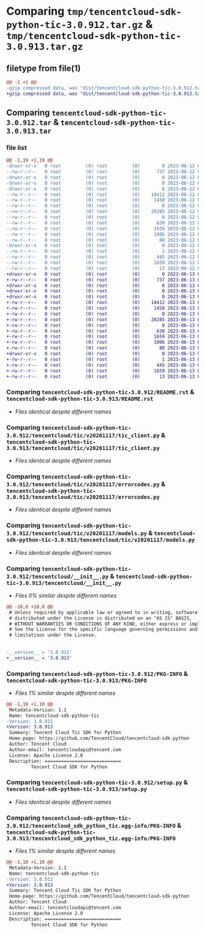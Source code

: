 # Comparing `tmp/tencentcloud-sdk-python-tic-3.0.912.tar.gz` & `tmp/tencentcloud-sdk-python-tic-3.0.913.tar.gz`

## filetype from file(1)

```diff
@@ -1 +1 @@
-gzip compressed data, was "dist/tencentcloud-sdk-python-tic-3.0.912.tar", last modified: Mon Jun 12 03:13:59 2023, max compression
+gzip compressed data, was "dist/tencentcloud-sdk-python-tic-3.0.913.tar", last modified: Tue Jun 13 02:27:03 2023, max compression
```

## Comparing `tencentcloud-sdk-python-tic-3.0.912.tar` & `tencentcloud-sdk-python-tic-3.0.913.tar`

### file list

```diff
@@ -1,19 +1,19 @@
-drwxr-xr-x   0 root         (0) root         (0)        0 2023-06-12 03:13:59.000000 tencentcloud-sdk-python-tic-3.0.912/
--rw-r--r--   0 root         (0) root         (0)      737 2023-06-12 03:13:58.000000 tencentcloud-sdk-python-tic-3.0.912/README.rst
-drwxr-xr-x   0 root         (0) root         (0)        0 2023-06-12 03:13:59.000000 tencentcloud-sdk-python-tic-3.0.912/tencentcloud/
-drwxr-xr-x   0 root         (0) root         (0)        0 2023-06-12 03:13:59.000000 tencentcloud-sdk-python-tic-3.0.912/tencentcloud/tic/
-drwxr-xr-x   0 root         (0) root         (0)        0 2023-06-12 03:13:59.000000 tencentcloud-sdk-python-tic-3.0.912/tencentcloud/tic/v20201117/
--rw-r--r--   0 root         (0) root         (0)    14412 2023-06-12 03:13:58.000000 tencentcloud-sdk-python-tic-3.0.912/tencentcloud/tic/v20201117/tic_client.py
--rw-r--r--   0 root         (0) root         (0)     1450 2023-06-12 03:13:58.000000 tencentcloud-sdk-python-tic-3.0.912/tencentcloud/tic/v20201117/errorcodes.py
--rw-r--r--   0 root         (0) root         (0)        0 2023-06-12 03:13:58.000000 tencentcloud-sdk-python-tic-3.0.912/tencentcloud/tic/v20201117/__init__.py
--rw-r--r--   0 root         (0) root         (0)    28285 2023-06-12 03:13:58.000000 tencentcloud-sdk-python-tic-3.0.912/tencentcloud/tic/v20201117/models.py
--rw-r--r--   0 root         (0) root         (0)        0 2023-06-12 03:13:58.000000 tencentcloud-sdk-python-tic-3.0.912/tencentcloud/tic/__init__.py
--rw-r--r--   0 root         (0) root         (0)      630 2023-06-12 03:13:58.000000 tencentcloud-sdk-python-tic-3.0.912/tencentcloud/__init__.py
--rw-r--r--   0 root         (0) root         (0)     1659 2023-06-12 03:13:59.000000 tencentcloud-sdk-python-tic-3.0.912/PKG-INFO
--rw-r--r--   0 root         (0) root         (0)     1006 2023-06-12 03:13:58.000000 tencentcloud-sdk-python-tic-3.0.912/setup.py
--rw-r--r--   0 root         (0) root         (0)       88 2023-06-12 03:13:59.000000 tencentcloud-sdk-python-tic-3.0.912/setup.cfg
-drwxr-xr-x   0 root         (0) root         (0)        0 2023-06-12 03:13:59.000000 tencentcloud-sdk-python-tic-3.0.912/tencentcloud_sdk_python_tic.egg-info/
--rw-r--r--   0 root         (0) root         (0)        1 2023-06-12 03:13:59.000000 tencentcloud-sdk-python-tic-3.0.912/tencentcloud_sdk_python_tic.egg-info/dependency_links.txt
--rw-r--r--   0 root         (0) root         (0)      445 2023-06-12 03:13:59.000000 tencentcloud-sdk-python-tic-3.0.912/tencentcloud_sdk_python_tic.egg-info/SOURCES.txt
--rw-r--r--   0 root         (0) root         (0)     1659 2023-06-12 03:13:59.000000 tencentcloud-sdk-python-tic-3.0.912/tencentcloud_sdk_python_tic.egg-info/PKG-INFO
--rw-r--r--   0 root         (0) root         (0)       13 2023-06-12 03:13:59.000000 tencentcloud-sdk-python-tic-3.0.912/tencentcloud_sdk_python_tic.egg-info/top_level.txt
+drwxr-xr-x   0 root         (0) root         (0)        0 2023-06-13 02:27:03.000000 tencentcloud-sdk-python-tic-3.0.913/
+-rw-r--r--   0 root         (0) root         (0)      737 2023-06-13 02:27:02.000000 tencentcloud-sdk-python-tic-3.0.913/README.rst
+drwxr-xr-x   0 root         (0) root         (0)        0 2023-06-13 02:27:03.000000 tencentcloud-sdk-python-tic-3.0.913/tencentcloud/
+drwxr-xr-x   0 root         (0) root         (0)        0 2023-06-13 02:27:03.000000 tencentcloud-sdk-python-tic-3.0.913/tencentcloud/tic/
+drwxr-xr-x   0 root         (0) root         (0)        0 2023-06-13 02:27:03.000000 tencentcloud-sdk-python-tic-3.0.913/tencentcloud/tic/v20201117/
+-rw-r--r--   0 root         (0) root         (0)    14412 2023-06-13 02:27:02.000000 tencentcloud-sdk-python-tic-3.0.913/tencentcloud/tic/v20201117/tic_client.py
+-rw-r--r--   0 root         (0) root         (0)     1450 2023-06-13 02:27:02.000000 tencentcloud-sdk-python-tic-3.0.913/tencentcloud/tic/v20201117/errorcodes.py
+-rw-r--r--   0 root         (0) root         (0)        0 2023-06-13 02:27:02.000000 tencentcloud-sdk-python-tic-3.0.913/tencentcloud/tic/v20201117/__init__.py
+-rw-r--r--   0 root         (0) root         (0)    28285 2023-06-13 02:27:02.000000 tencentcloud-sdk-python-tic-3.0.913/tencentcloud/tic/v20201117/models.py
+-rw-r--r--   0 root         (0) root         (0)        0 2023-06-13 02:27:02.000000 tencentcloud-sdk-python-tic-3.0.913/tencentcloud/tic/__init__.py
+-rw-r--r--   0 root         (0) root         (0)      630 2023-06-13 02:27:02.000000 tencentcloud-sdk-python-tic-3.0.913/tencentcloud/__init__.py
+-rw-r--r--   0 root         (0) root         (0)     1659 2023-06-13 02:27:03.000000 tencentcloud-sdk-python-tic-3.0.913/PKG-INFO
+-rw-r--r--   0 root         (0) root         (0)     1006 2023-06-13 02:27:02.000000 tencentcloud-sdk-python-tic-3.0.913/setup.py
+-rw-r--r--   0 root         (0) root         (0)       88 2023-06-13 02:27:03.000000 tencentcloud-sdk-python-tic-3.0.913/setup.cfg
+drwxr-xr-x   0 root         (0) root         (0)        0 2023-06-13 02:27:03.000000 tencentcloud-sdk-python-tic-3.0.913/tencentcloud_sdk_python_tic.egg-info/
+-rw-r--r--   0 root         (0) root         (0)        1 2023-06-13 02:27:03.000000 tencentcloud-sdk-python-tic-3.0.913/tencentcloud_sdk_python_tic.egg-info/dependency_links.txt
+-rw-r--r--   0 root         (0) root         (0)      445 2023-06-13 02:27:03.000000 tencentcloud-sdk-python-tic-3.0.913/tencentcloud_sdk_python_tic.egg-info/SOURCES.txt
+-rw-r--r--   0 root         (0) root         (0)     1659 2023-06-13 02:27:03.000000 tencentcloud-sdk-python-tic-3.0.913/tencentcloud_sdk_python_tic.egg-info/PKG-INFO
+-rw-r--r--   0 root         (0) root         (0)       13 2023-06-13 02:27:03.000000 tencentcloud-sdk-python-tic-3.0.913/tencentcloud_sdk_python_tic.egg-info/top_level.txt
```

### Comparing `tencentcloud-sdk-python-tic-3.0.912/README.rst` & `tencentcloud-sdk-python-tic-3.0.913/README.rst`

 * *Files identical despite different names*

### Comparing `tencentcloud-sdk-python-tic-3.0.912/tencentcloud/tic/v20201117/tic_client.py` & `tencentcloud-sdk-python-tic-3.0.913/tencentcloud/tic/v20201117/tic_client.py`

 * *Files identical despite different names*

### Comparing `tencentcloud-sdk-python-tic-3.0.912/tencentcloud/tic/v20201117/errorcodes.py` & `tencentcloud-sdk-python-tic-3.0.913/tencentcloud/tic/v20201117/errorcodes.py`

 * *Files identical despite different names*

### Comparing `tencentcloud-sdk-python-tic-3.0.912/tencentcloud/tic/v20201117/models.py` & `tencentcloud-sdk-python-tic-3.0.913/tencentcloud/tic/v20201117/models.py`

 * *Files identical despite different names*

### Comparing `tencentcloud-sdk-python-tic-3.0.912/tencentcloud/__init__.py` & `tencentcloud-sdk-python-tic-3.0.913/tencentcloud/__init__.py`

 * *Files 0% similar despite different names*

```diff
@@ -10,8 +10,8 @@
 # Unless required by applicable law or agreed to in writing, software
 # distributed under the License is distributed on an "AS IS" BASIS,
 # WITHOUT WARRANTIES OR CONDITIONS OF ANY KIND, either express or implied.
 # See the License for the specific language governing permissions and
 # limitations under the License.
 
 
-__version__ = '3.0.912'
+__version__ = '3.0.913'
```

### Comparing `tencentcloud-sdk-python-tic-3.0.912/PKG-INFO` & `tencentcloud-sdk-python-tic-3.0.913/PKG-INFO`

 * *Files 1% similar despite different names*

```diff
@@ -1,10 +1,10 @@
 Metadata-Version: 1.1
 Name: tencentcloud-sdk-python-tic
-Version: 3.0.912
+Version: 3.0.913
 Summary: Tencent Cloud Tic SDK for Python
 Home-page: https://github.com/TencentCloud/tencentcloud-sdk-python
 Author: Tencent Cloud
 Author-email: tencentcloudapi@tencent.com
 License: Apache License 2.0
 Description: ============================
         Tencent Cloud SDK for Python
```

### Comparing `tencentcloud-sdk-python-tic-3.0.912/setup.py` & `tencentcloud-sdk-python-tic-3.0.913/setup.py`

 * *Files identical despite different names*

### Comparing `tencentcloud-sdk-python-tic-3.0.912/tencentcloud_sdk_python_tic.egg-info/PKG-INFO` & `tencentcloud-sdk-python-tic-3.0.913/tencentcloud_sdk_python_tic.egg-info/PKG-INFO`

 * *Files 1% similar despite different names*

```diff
@@ -1,10 +1,10 @@
 Metadata-Version: 1.1
 Name: tencentcloud-sdk-python-tic
-Version: 3.0.912
+Version: 3.0.913
 Summary: Tencent Cloud Tic SDK for Python
 Home-page: https://github.com/TencentCloud/tencentcloud-sdk-python
 Author: Tencent Cloud
 Author-email: tencentcloudapi@tencent.com
 License: Apache License 2.0
 Description: ============================
         Tencent Cloud SDK for Python
```

